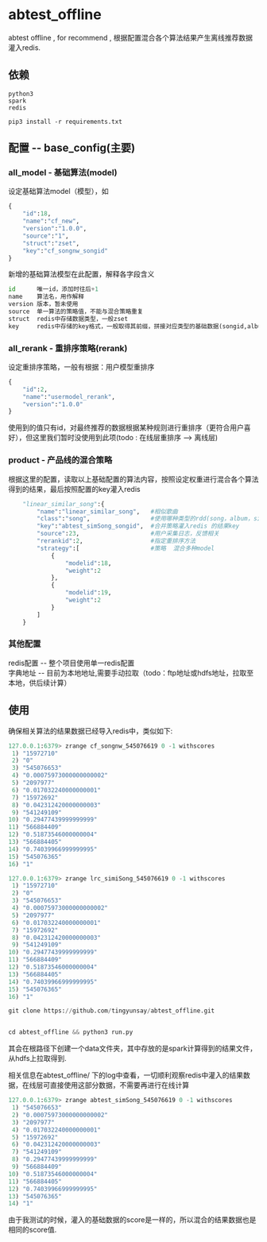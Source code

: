 # abtest_offline
abtest offline , for recommend , 根据配置混合各个算法结果产生离线推荐数据灌入redis.
## 依赖 
```
python3
spark
redis

pip3 install -r requirements.txt
```
## 配置 --  base_config(主要)
### all_model - 基础算法(model)
设定基础算法model（模型），如
```python
{
	"id":18,
	"name":"cf_new",
	"version":"1.0.0",
	"source":"1",
	"struct":"zset",
	"key":"cf_songnw_songid"
}
```
新增的基础算法模型在此配置，解释各字段含义
```python
id		唯一id，添加时往后+1
name	算法名，用作解释
version	版本，暂未使用
source	单一算法的策略值，不能与混合策略重复
struct	redis中存储数据类型，一般zset
key		redis中存储的key格式，一般取得其前缀，拼接对应类型的基础数据(songid,albumid,singerid)
```
### all_rerank - 重排序策略(rerank)
设定重排序策略，一般有根据：用户模型重排序
```python
{
    "id":2,
    "name":"usermodel_rerank",
    "version":"1.0.0"
}
```
使用到的值只有id，对最终推荐的数据根据某种规则进行重排序（更符合用户喜好），但这里我们暂时没使用到此项(todo : 在线层重排序 --> 离线层)
### product - 产品线的混合策略
根据这里的配置，读取以上基础配置的算法内容，按照设定权重进行混合各个算法得到的结果，最后按照配置的key灌入redis
```python
    "linear_similar_song":{
		"name":"linear_similar_song", 	#相似歌曲
        "class":"song",					#使用哪种类型的rdd(song，album，singer)，基础数据
        "key":"abtest_simSong_songid", 	#合并策略灌入redis 的结果key
        "source":23,					#用户采集日志，反馈相关
        "rerankid":2,					#指定重排序方法
        "strategy":[					#策略  混合多种model
            {
                "modelid":18,
                "weight":2
            },
            {
                "modelid":19,
                "weight":2
            }
        ]
    }
```
### 其他配置
redis配置 	--	整个项目使用单一redis配置  
字典地址	--	目前为本地地址,需要手动拉取（todo：ftp地址或hdfs地址，拉取至本地，供后续计算）

## 使用
确保相关算法的结果数据已经导入redis中，类似如下:
```python
127.0.0.1:6379> zrange cf_songnw_545076619 0 -1 withscores
 1) "15972710"
 2) "0"
 3) "545076653"
 4) "0.00075973000000000002"
 5) "2097977"
 6) "0.017032240000000001"
 7) "15972692"
 8) "0.042312420000000003"
 9) "541249109"
10) "0.29477439999999999"
11) "566884409"
12) "0.51873546000000004"
13) "566884405"
14) "0.74039966999999995"
15) "545076365"
16) "1"

127.0.0.1:6379> zrange lrc_simiSong_545076619 0 -1 withscores
 1) "15972710"
 2) "0"
 3) "545076653"
 4) "0.00075973000000000002"
 5) "2097977"
 6) "0.017032240000000001"
 7) "15972692"
 8) "0.042312420000000003"
 9) "541249109"
10) "0.29477439999999999"
11) "566884409"
12) "0.51873546000000004"
13) "566884405"
14) "0.74039966999999995"
15) "545076365"
16) "1"
```

```python
git clone https://github.com/tingyunsay/abtest_offline.git


cd abtest_offline && python3 run.py
```
其会在根路径下创建一个data文件夹，其中存放的是spark计算得到的结果文件，从hdfs上拉取得到.  
  
相关信息在abtest_offline/ 下的log中查看，一切顺利观察redis中灌入的结果数据，在线层可直接使用这部分数据，不需要再进行在线计算
```python
127.0.0.1:6379> zrange abtest_simSong_545076619 0 -1 withscores
 1) "545076653"
 2) "0.00075973000000000002"
 3) "2097977"
 4) "0.017032240000000001"
 5) "15972692"
 6) "0.042312420000000003"
 7) "541249109"
 8) "0.29477439999999999"
 9) "566884409"
10) "0.51873546000000004"
11) "566884405"
12) "0.74039966999999995"
13) "545076365"
14) "1"
```
由于我测试的时候，灌入的基础数据的score是一样的，所以混合的结果数据也是相同的score值.

